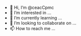 - 👋 Hi, I’m @ceacCpmc
- 👀 I’m interested in ...
- 🌱 I’m currently learning ...
- 💞️ I’m looking to collaborate on ...
- 📫 How to reach me ...

<!---
ceacCpmc/ceacCpmc is a ✨ special ✨ repository because its `README.md` (this file) appears on your GitHub profile.
You can click the Preview link to take a look at your changes.
--->
